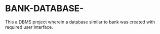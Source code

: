 # BANK-DATABASE-
This a DBMS project wherein a database similar to bank was created with required user interface.
